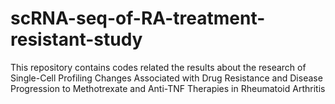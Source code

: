 # scRNA-seq-of-RA-treatment-resistant-study
This repository contains codes related the results about the research of Single-Cell Profiling Changes Associated with Drug Resistance and Disease Progression to Methotrexate and Anti-TNF Therapies in Rheumatoid Arthritis
